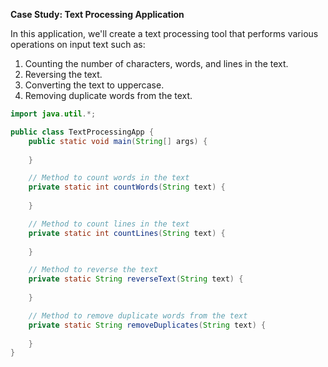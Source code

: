 **Case Study: Text Processing Application**

In this application, we'll create a text processing tool that performs various operations on input text such as:

1. Counting the number of characters, words, and lines in the text.
2. Reversing the text.
3. Converting the text to uppercase.
4. Removing duplicate words from the text.

```java
import java.util.*;

public class TextProcessingApp {
    public static void main(String[] args) {
       
    }

    // Method to count words in the text
    private static int countWords(String text) {
        
    }

    // Method to count lines in the text
    private static int countLines(String text) {
        
    }

    // Method to reverse the text
    private static String reverseText(String text) {
        
    }

    // Method to remove duplicate words from the text
    private static String removeDuplicates(String text) {
        
    }
}
```

